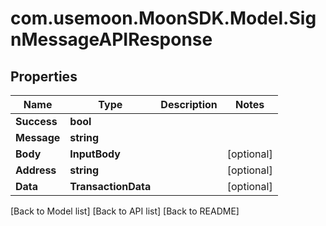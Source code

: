 # com.usemoon.MoonSDK.Model.SignMessageAPIResponse

## Properties

| Name        | Type                | Description | Notes       |
| ----------- | ------------------- | ----------- | ----------- |
| **Success** | **bool**            |             |             |
| **Message** | **string**          |             |             |
| **Body**    | **InputBody**       |             | \[optional] |
| **Address** | **string**          |             | \[optional] |
| **Data**    | **TransactionData** |             | \[optional] |

\[Back to Model list] \[Back to API list] \[Back to README]
